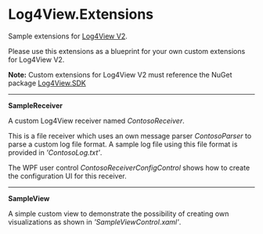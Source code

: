 # Log4View.Extensions
Sample extensions for [Log4View V2](https://www.log4view.com/).

Please use this extensions as a blueprint for your own custom extensions for Log4View V2.

**Note:** Custom extensions for Log4View V2 must reference the NuGet package [Log4View.SDK](https://www.nuget.org/packages/Log4View.SDK/)

---

**SampleReceiver**

A custom Log4View receiver named *ContosoReceiver*. 

This is a file receiver which uses an own message parser *ContosoParser* to parse a custom log file format. A sample log file using this file format is provided in *'ContosoLog.txt'*.

The WPF user control *ContosoReceiverConfigControl* shows how to create the configuration UI for this receiver.

---

**SampleView**

A simple custom view to demonstrate the possibility of creating own visualizations as shown in *'SampleViewControl.xaml'*.

